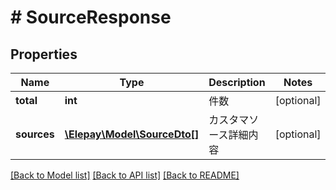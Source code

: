 # # SourceResponse

## Properties

Name | Type | Description | Notes
------------ | ------------- | ------------- | -------------
**total** | **int** | 件数 | [optional] 
**sources** | [**\Elepay\Model\SourceDto[]**](SourceDto.md) | カスタマソース詳細内容 | [optional] 

[[Back to Model list]](../../README.md#documentation-for-models) [[Back to API list]](../../README.md#documentation-for-api-endpoints) [[Back to README]](../../README.md)


